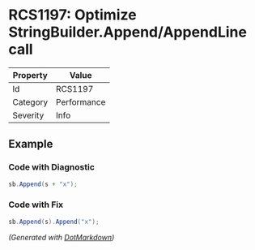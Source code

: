 # RCS1197: Optimize StringBuilder\.Append/AppendLine call

| Property | Value       |
| -------- | ----------- |
| Id       | RCS1197     |
| Category | Performance |
| Severity | Info        |

## Example

### Code with Diagnostic

```csharp
sb.Append(s + "x");
```

### Code with Fix

```csharp
sb.Append(s).Append("x");
```


*\(Generated with [DotMarkdown](http://github.com/JosefPihrt/DotMarkdown)\)*